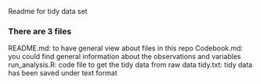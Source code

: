 Readme for tidy data set

### There are 3 files

README.md: to have general view about files in this repo
Codebook.md: you could find general information about the observations and variables
run_analysis.R: code file to get the tidy data from raw data
tidy.txt: tidy data has been saved under text format
